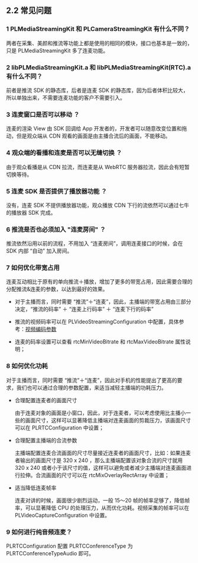 ## 2.2 常见问题

### 1 PLMediaStreamingKit 和 PLCameraStreamingKit 有什么不同？

两者在采集、美颜和推流等功能上都是使用的相同的模块，接口也基本是一致的，只是 PLMediaStreamingKit 多了连麦功能。

### 2 libPLMediaStreamingKit.a 和 libPLMediaStreamingKit(RTC).a 有什么不同？

前者是推流 SDK 的静态库，后者是连麦 SDK 的静态库，因为后者体积比较大，所以单独出来，不需要连麦功能的客户不需要引入。

### 3 连麦窗口是否可以移动 ？ 

连麦的渲染 View 由 SDK 回调给 App 开发者的，开发者可以随意改变位置和拖动，但是观众端从 CDN 观看的画面是由主播合流后的画面，不能移动。

### 4 观众端的看播和连麦是否可以无缝切换 ？ 

由于观众看播是从 CDN 拉流，而连麦是从 WebRTC 服务器拉流，因此会有短暂切换等待。

### 5 连麦 SDK 是否提供了播放器功能 ？

没有，连麦 SDK 不提供播放器功能，观众播放 CDN 下行的流依然可以通过七牛的播放器 SDK 完成。

### 6 推流是否也必须加入 "连麦房间" ？ 

推流依然沿用以前的流程，不用加入 “连麦房间”，调用连麦接口的时候，会在 SDK 内部 “自动” 加入房间。

### 7 如何优化带宽占用

连麦互动相比于原有的单向推流＋播放，增加了更多的带宽占用，因此需要合理的分配推流&连麦的参数，以达到最好的效果。

- 对于主播而言，同时需要 “推流”＋“连麦”，因此，主播端的带宽占用由三部分决定，“推流的码率” ＋ “连麦上行码率” ＋ “连麦下行的码率”

- 推流的视频码率可以在 PLVideoStreamingConfiguration 中配置，具体参考：[视频编码参数](https://github.com/pili-engineering/PLMediaStreamingKit/wiki/PLStreamingKit#511-%E8%A7%86%E9%A2%91%E7%BC%96%E7%A0%81%E5%8F%82%E6%95%B0)

- 连麦的码率设置可以查看 rtcMinVideoBitrate 和 rtcMaxVideoBitrate 属性说明；

### 8 如何优化功耗

对于主播而言，同时需要 “推流”＋“连麦”，因此对手机的性能提出了更高的要求，我们也可以通过合理的参数配置，来适当减轻主播端的功耗压力。

- 合理配置连麦者的画面尺寸

  由于连麦对象的画面是小窗口，因此，对于连麦者，可以考虑使用比主播小一些的画面尺寸，这样可以显著降低主播端对连麦画面的剪裁压力，该画面尺寸可以在 PLRTCConfiguration 中设置；


- 合理配置主播端的合流参数

  主播端配置连麦合流画面的尺寸尽量接近连麦者的画面尺寸，比如：如果连麦者输出的画面尺寸是 320 x 240 ，那么主播端配置该对象合流的尺寸就用 320 x 240 或者小于该尺寸的值，这样可以避免或者减少主播端对连麦画面进行拉伸。合流画面的尺寸可以在 rtcMixOverlayRectArray 中设置；

- 适当降低连麦帧率

  连麦对讲的时候，画面很少剧烈运动，一般 15～20 帧的帧率足够了，降低帧率，可以显著降低 CPU 的处理压力，从而优化功耗。视频采集的帧率可以在 PLVideoCaptureConfiguration 中设置。
 
### 9 如何进行纯音频连麦？

PLRTCConfiguration 配置 PLRTCConferenceType 为 PLRTCConferenceTypeAudio 即可。
